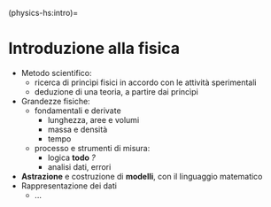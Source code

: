 (physics-hs:intro)=
# Introduzione alla fisica

- Metodo scientifico:
  - ricerca di princìpi fisici in accordo con le attività sperimentali
  - deduzione di una teoria, a partire dai princìpi
- Grandezze fisiche:
  - fondamentali e derivate
    - lunghezza, aree e volumi
    - massa e densità
    - tempo
  - processo e strumenti di misura:
    - logica **todo** *?*
    - analisi dati, errori
- **Astrazione** e costruzione di **modelli**, con il linguaggio matematico
- Rappresentazione dei dati
  - ...
